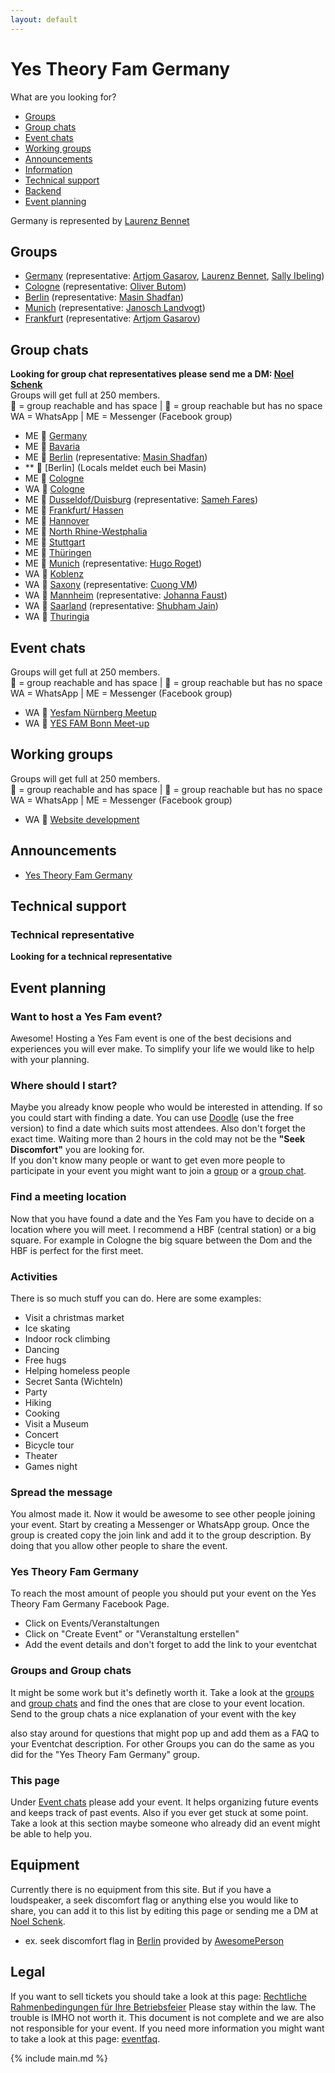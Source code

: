 ```yaml
---
layout: default
---
```

# Yes Theory Fam Germany  
What are you looking for?
* [Groups](#groups)
* [Group chats](#groupchats)
* [Event chats](#eventchats)
* [Working groups](#working-groups)
* [Announcements](#announcements)
* [Information](#information)
* [Technical support](#technical-support)
* [Backend](#backend)
* [Event planning](#event-planing)

Germany is represented by [Laurenz Bennet](https://www.facebook.com/laurenz.bennet)

## Groups  
* [Germany](https://www.facebook.com/groups/YesTheoryFamGermany/) (representative: [Artjom Gasarov](https://www.facebook.com/Artjomgasarov), [Laurenz Bennet](https://www.facebook.com/laurenz.bennet), [Sally Ibeling](https://www.facebook.com/SallyMarleneIbeling))
* [Cologne](https://www.facebook.com/groups/447757289016396/) (representative: [Oliver Butom](https://www.facebook.com/oliver.butom))
* [Berlin](https://www.facebook.com/groups/818003705296981/) (representative: [Masin Shadfan](https://www.facebook.com/masin.shadfan))
* [Munich](https://www.facebook.com/groups/383077572375468/) (representative: [Janosch Landvogt](https://www.facebook.com/Skuxxnosch))
* [Frankfurt](https://www.facebook.com/groups/205710210227743/) (representative: [Artjom Gasarov](https://www.facebook.com/Artjomgasarov))  

## Group chats  
**Looking for group chat representatives please send me a DM: [Noel Schenk](https://www.facebook.com/noel.elias.schenk)**  
Groups will get full at 250 members.  
💚 = group reachable and has space | 💛 = group reachable but has no space  
WA = WhatsApp | ME = Messenger (Facebook group)  
* ME 💛 [Germany](https://m.me/join/AbaRRQh27naWDWhR)
* ME 💚 [Bavaria](https://m.me/join/AbYKenjoOoL_w-Qh)
* ME 💛 [Berlin](https://m.me/join/AbY9rwHh-9qMfyCg) (representative: [Masin Shadfan](https://www.facebook.com/masin.shadfan))
* ** 💚 [Berlin] (Locals meldet euch bei Masin)
* ME 💚 [Cologne](https://m.me/join/AbaE0x_QSQ8jl7v-)
* WA 💚 [Cologne](https://chat.whatsapp.com/KEQsvCMMNWjBojXurteIsE)
* ME 💚 [Dusseldof/Duisburg](https://www.messenger.com/mme_redirect/join/?group_hash=Abbv1Cc6jfW41z41) (representative: [Sameh Fares](https://www.facebook.com/MegaDeath.Sameh))
* ME 💚 [Frankfurt/ Hassen](https://www.messenger.com/mme_redirect/join/?group_hash=AbYaGGrQmGkWHDsj)
* ME 💚 [Hannover](https://m.me/join/AbZEedsqHQWRzS3Z)
* ME 💚 [North Rhine-Westphalia](https://www.messenger.com/mme_redirect/join/?group_hash=AbYuHzRU8BNzZhrx)
* ME 💚 [Stuttgart](https://m.me/join/AbYpZd14XdqPFVb4)
* ME 💚 [Thüringen](https://m.me/join/AbYhZarwRwOI8ecS)
* ME 💚 [Munich](https://www.messenger.com/mme_redirect/join/?group_hash=Aba5KvWx0zHCG1B5) (representative: [Hugo Roget](https://www.facebook.com/hugo.roget))
* WA 💚 [Koblenz](https://chat.whatsapp.com/E47FkfH5CC05nS0U90fvWI)
* WA 💚 [Saxony](https://chat.whatsapp.com/GUckJn1Vrh58TuMXbL0oEo) (representative: [Cuong VM](https://www.facebook.com/cuong.vumanh2))
* WA 💚 [Mannheim](https://chat.whatsapp.com/If95u6ZZqZ26RStxvRyGyg) (representative: [Johanna Faust](https://www.facebook.com/johanna.faust.35))
* WA 💚 [Saarland](https://chat.whatsapp.com/BvMwlVpSfuVLVlt3kdoesv) (representative: [Shubham Jain](https://www.facebook.com/shubhij123))
* WA 💚 [Thuringia](https://chat.whatsapp.com/BSjp6i1OHs3LNMudbjbfUH)

## Event chats  
Groups will get full at 250 members.  
💚 = group reachable and has space | 💛 = group reachable but has no space  
WA = WhatsApp | ME = Messenger (Facebook group)  
* WA 💚 [Yesfam Nürnberg Meetup](https://chat.whatsapp.com/EgeQaBqHR4DAOLy24G9Pw6)  
* WA 💚 [YES FAM Bonn Meet-up](https://chat.whatsapp.com/JvqPMQT8spK5RJlLvThCha)

## Working groups
Groups will get full at 250 members.  
💚 = group reachable and has space | 💛 = group reachable but has no space  
WA = WhatsApp | ME = Messenger (Facebook group) 
* WA 💚 [Website development](https://chat.whatsapp.com/HFyjgbB4UguHRksUtLFEBL)  

## Announcements  
* [Yes Theory Fam Germany](https://www.facebook.com/groups/YesTheoryFamGermany/announcements/)  

## Technical support  
### Technical representative
**Looking for a technical representative**  

## Event planning

### Want to host a Yes Fam event?
Awesome! Hosting a Yes Fam event is one of the best decisions and experiences you will ever make. To simplify your life we would like to help with your planning.
### Where should I start?
Maybe you already know people who would be interested in attending. If so you could start with finding a date. You can use [Doodle](https://doodle.com/de/) (use the free version) to find a date which suits most attendees. Also don't forget the exact time. Waiting more than 2 hours in the cold may not be the **"Seek Discomfort"** you are looking for.  
If you don't know many people or want to get even more people to participate in your event you might want to join a [group](#groups) or a [group chat](#groupchats).
### Find a meeting location
Now that you have found a date and the Yes Fam you have to decide on a location where you will meet. I recommend a HBF (central station) or a big square. For example in Cologne the big square between the Dom and the HBF is perfect for the first meet.
### Activities
There is so much stuff you can do. Here are some examples:  
* Visit a christmas market
* Ice skating
* Indoor rock climbing
* Dancing
* Free hugs
* Helping homeless people
* Secret Santa (Wichteln)
* Party
* Hiking
* Cooking
* Visit a Museum
* Concert
* Bicycle tour
* Theater
* Games night
### Spread the message
You almost made it. Now it would be awesome to see other people joining your event. Start by creating a Messenger or WhatsApp group. Once the group is created copy the join link and add it to the group description. By doing that you allow other people to share the event.
### Yes Theory Fam Germany
To reach the most amount of people you should put your event on the Yes Theory Fam Germany Facebook Page.
* Click on Events/Veranstaltungen
* Click on "Create Event" or "Veranstaltung erstellen"
* Add the event details and don't forget to add the link to your eventchat  

### Groups and Group chats
It might be some work but it's definetly worth it. Take a look at the [groups](#groups) and [group chats](#groupchats) and find the ones that are close to your event location. Send to the group chats a nice explanation of your event with the key 

also stay around for questions that might pop up and add them as a FAQ to your Eventchat description. For other Groups you can do the same as you did for the "Yes Theory Fam Germany" group.  
### This page
Under [Event chats](#eventchats) please add your event. It helps organizing future events and keeps track of past events. Also if you ever get stuck at some point. Take a look at this section maybe someone who already did an event might be able to help you.  
## Equipment
Currently there is no equipment from this site. But if you have a loudspeaker, a seek discomfort flag or anything else you would like to share, you can add it to this list by editing this page or sending me a DM at [Noel Schenk](https://www.facebook.com/noel.elias.schenk).
* ex. seek discomfort flag in [Berlin](#) provided by [AwesomePerson](#)  

## Legal
If you want to sell tickets you should take a look at this page: [Rechtliche Rahmenbedingungen für Ihre Betriebsfeier](https://www.business-wissen.de/artikel/veranstaltungen-planen-rechtliche-rahmenbedingungen-fuer-ihre-betriebsfeier/)
Please stay within the law. The trouble is IMHO not worth it.
This document is not complete and we are also not responsible for your event. If you need more information you might want to take a look at this page: [eventfaq](https://eventfaq.de/checklisten/).  

{% include main.md %}
